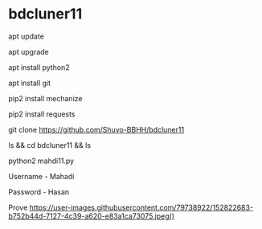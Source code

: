 # bdcluner11
apt update

apt upgrade

apt install python2

apt install git

pip2 install mechanize

pip2 install requests

git clone https://github.com/Shuvo-BBHH/bdcluner11

ls && cd bdcluner11 && ls

python2 mahdi11.py

Username - Mahadi


Password - Hasan

Prove
https://user-images.githubusercontent.com/79738922/152822683-b752b44d-7127-4c39-a620-e83a1ca73075.jpeg()
